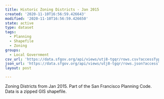 ```yaml
---
title: Historic Zoning Districts - Jan 2015
created: '2020-11-10T16:56:59.426643'
modified: '2020-11-10T16:56:59.426650'
state: active
type: dataset
tags:
  - Planning
  - Shapefile
  - Zoning
groups:
  - Local Government
csv_url: 'https://data.sfgov.org/api/views/utj8-tgqr/rows.csv?accessType=DOWNLOAD'
json_url: 'https://data.sfgov.org/api/views/utj8-tgqr/rows.json?accessType=DOWNLOAD'
layout: post

---
```

Zoning Districts from Jan 2015.  Part of the San Francisco Planning Code.  Data is a zipped GIS shapefile.
